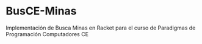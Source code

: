 # BusCE-Minas
Implementación de Busca Minas en Racket para el curso de Paradigmas de Programación
Computadores CE